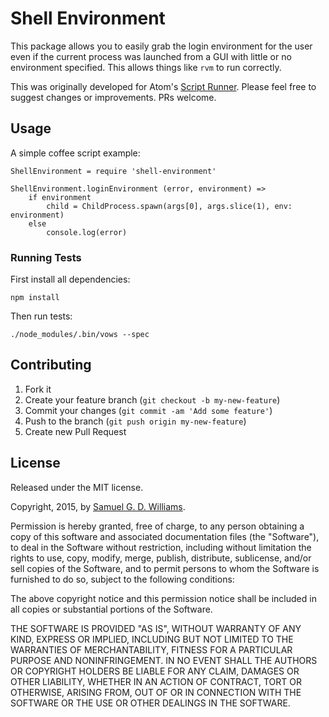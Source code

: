 # Shell Environment

This package allows you to easily grab the login environment for the user even if the current process was launched from a GUI with little or no environment specified. This allows things like `rvm` to run correctly.

This was originally developed for Atom's [Script Runner](https://atom.io/packages/script-runner). Please feel free to suggest changes or improvements. PRs welcome.

## Usage

A simple coffee script example:

	ShellEnvironment = require 'shell-environment'
	
	ShellEnvironment.loginEnvironment (error, environment) =>
		if environment
			child = ChildProcess.spawn(args[0], args.slice(1), env: environment)
		else
			console.log(error)

### Running Tests

First install all dependencies:

	npm install

Then run tests:

	./node_modules/.bin/vows --spec

## Contributing

1. Fork it
2. Create your feature branch (`git checkout -b my-new-feature`)
3. Commit your changes (`git commit -am 'Add some feature'`)
4. Push to the branch (`git push origin my-new-feature`)
5. Create new Pull Request

## License

Released under the MIT license.

Copyright, 2015, by [Samuel G. D. Williams](http://www.codeotaku.com/samuel-williams).

Permission is hereby granted, free of charge, to any person obtaining a copy
of this software and associated documentation files (the "Software"), to deal
in the Software without restriction, including without limitation the rights
to use, copy, modify, merge, publish, distribute, sublicense, and/or sell
copies of the Software, and to permit persons to whom the Software is
furnished to do so, subject to the following conditions:

The above copyright notice and this permission notice shall be included in
all copies or substantial portions of the Software.

THE SOFTWARE IS PROVIDED "AS IS", WITHOUT WARRANTY OF ANY KIND, EXPRESS OR
IMPLIED, INCLUDING BUT NOT LIMITED TO THE WARRANTIES OF MERCHANTABILITY,
FITNESS FOR A PARTICULAR PURPOSE AND NONINFRINGEMENT. IN NO EVENT SHALL THE
AUTHORS OR COPYRIGHT HOLDERS BE LIABLE FOR ANY CLAIM, DAMAGES OR OTHER
LIABILITY, WHETHER IN AN ACTION OF CONTRACT, TORT OR OTHERWISE, ARISING FROM,
OUT OF OR IN CONNECTION WITH THE SOFTWARE OR THE USE OR OTHER DEALINGS IN
THE SOFTWARE.
